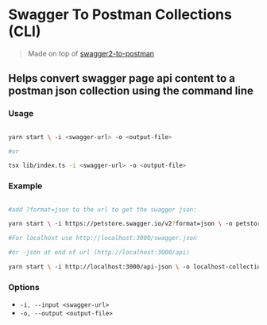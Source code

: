 # Swagger To Postman Collections (CLI)

> Made on top of [swagger2-to-postman](https://github.com/postmanlabs/swagger2-to-postman)

## Helps convert swagger page api content to a postman json collection using the command line

### Usage

```bash

yarn start \ -i <swagger-url> -o <output-file>

#or

tsx lib/index.ts -i <swagger-url> -o <output-file>
```
### Example

```bash

#add ?format=json to the url to get the swagger json:

yarn start \ -i https://petstore.swagger.io/v2?format=json \ -o petstore.json


```

```bash
#For localhost use http://localhost:3000/swagger.json

#or -json at end of url (http://localhost:3000/api)

yarn start \ -i http://localhost:3000/api-json \ -o localhost-collection.json

```

### Options

- `-i, --input <swagger-url>`
- `-o, --output <output-file>`

